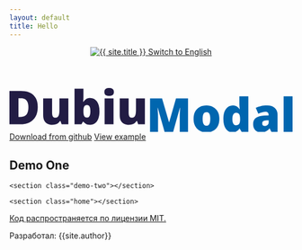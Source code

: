 ```yaml
---
layout: default
title: Hello
---
```


<header class="header">
	<div class="container">
		<a href="{{ "/" | relative_url }}" class="header--logo">
			<img src="{{ "/assets/img/logo.svg" | relative_url }}" alt="{{ site.title }}">
		</a>
		<a href="{{ "/en/" | relative_url }}" class="header--lang btnSwitch">
			<span>Switch to English</span>
		</a>
	</div>
</header>

<main class="main">
	<section class="home">
		<div class="container">
			<svg width="582" height="91" viewBox="0 0 582 91" fill="none" xmlns="http://www.w3.org/2000/svg">
				<path d="M58.1844 38.8189C58.1844 46.7987 56.6997 53.4328 53.7303 58.7213C50.7609 64.0098 46.5725 67.984 41.1651 70.6439C35.7889 73.2725 29.4595 74.5868 22.1766 74.5868H0V5.96131H23.7238C31.1004 5.96131 37.3518 7.22868 42.4779 9.76341C47.604 12.2981 51.4954 16.0064 54.1523 20.8881C56.8403 25.7698 58.1844 31.7467 58.1844 38.8189ZM38.9615 39.4761C38.9615 35.3141 38.3989 31.8719 37.2736 29.1494C36.1796 26.3956 34.523 24.3459 32.3038 23.0003C30.0846 21.6235 27.2871 20.935 23.9114 20.935H18.5196V59.3784H22.6455C28.2717 59.3784 32.3976 57.7512 35.0231 54.4967C37.6487 51.211 38.9615 46.2041 38.9615 39.4761Z" fill="#221C44"/>
				<path d="M121.104 21.4044V74.5868H107.273L104.976 67.9684H103.897C102.803 69.7521 101.412 71.2072 99.7245 72.3337C98.0679 73.429 96.2238 74.227 94.1921 74.7277C92.1604 75.2596 90.0506 75.5256 87.8626 75.5256C84.3931 75.5256 81.2518 74.8528 78.4387 73.5072C75.6569 72.1616 73.4376 70.0493 71.781 67.1704C70.1557 64.2914 69.343 60.5832 69.343 56.0457V21.4044H87.6751V50.4599C87.6751 53.9022 88.1596 56.5308 89.1285 58.3458C90.1287 60.1295 91.7541 61.0213 94.0046 61.0213C96.3176 61.0213 98.0992 60.3955 99.3495 59.1437C100.631 57.892 101.522 56.0457 102.022 53.6049C102.522 51.164 102.772 48.1912 102.772 44.6864V21.4044H121.104Z" fill="#221C44"/>
				<path d="M152.095 1.549V18.0717C152.095 19.9493 152.033 21.7486 151.908 23.4697C151.783 25.1596 151.626 26.7555 151.439 28.2576H152.095C153.47 26.0984 155.268 24.2677 157.487 22.7656C159.706 21.2323 162.613 20.4656 166.208 20.4656C171.74 20.4656 176.257 22.8126 179.757 27.5065C183.289 32.2005 185.055 38.9911 185.055 47.8783C185.055 53.9178 184.243 59.0029 182.617 63.1336C180.992 67.233 178.71 70.331 175.772 72.4276C172.865 74.493 169.49 75.5256 165.645 75.5256C161.894 75.5256 159.034 74.8841 157.065 73.6011C155.127 72.2868 153.47 70.8786 152.095 69.3766H150.97L148.063 74.5868H133.763V1.549H152.095ZM159.503 34.876C157.815 34.876 156.424 35.2672 155.33 36.0495C154.236 36.8318 153.424 38.0523 152.892 39.7108C152.361 41.338 152.095 43.419 152.095 45.9538V48.5354C152.095 52.6661 152.642 55.7328 153.736 57.7356C154.861 59.7383 156.846 60.7397 159.691 60.7397C161.847 60.7397 163.504 59.6288 164.66 57.407C165.817 55.1852 166.395 51.9464 166.395 47.6905C166.395 43.4347 165.832 40.2428 164.707 38.1149C163.582 35.9556 161.847 34.876 159.503 34.876Z" fill="#221C44"/>
				<path d="M213.983 21.4044V74.5868H195.651V21.4044H213.983ZM204.888 0C207.513 0 209.795 0.547627 211.733 1.64288C213.702 2.73814 214.687 4.913 214.687 8.16747C214.687 11.3281 213.702 13.4716 211.733 14.5982C209.795 15.6934 207.513 16.2411 204.888 16.2411C202.2 16.2411 199.902 15.6934 197.996 14.5982C196.12 13.4716 195.183 11.3281 195.183 8.16747C195.183 4.913 196.12 2.73814 197.996 1.64288C199.902 0.547627 202.2 0 204.888 0Z" fill="#221C44"/>
				<path d="M278.45 21.4044V74.5868H264.619L262.322 67.9684H261.244C260.15 69.7521 258.759 71.2072 257.071 72.3337C255.414 73.429 253.57 74.227 251.538 74.7277C249.507 75.2596 247.397 75.5256 245.209 75.5256C241.739 75.5256 238.598 74.8528 235.785 73.5072C233.003 72.1616 230.784 70.0493 229.127 67.1704C227.502 64.2914 226.689 60.5832 226.689 56.0457V21.4044H245.021V50.4599C245.021 53.9022 245.506 56.5308 246.475 58.3458C247.475 60.1295 249.1 61.0213 251.351 61.0213C253.664 61.0213 255.445 60.3955 256.696 59.1437C257.977 57.892 258.868 56.0457 259.368 53.6049C259.868 51.164 260.118 48.1912 260.118 44.6864V21.4044H278.45Z" fill="#221C44"/>
				<path d="M318.928 90.0613L304.909 40.634H304.487C304.612 41.917 304.737 43.6538 304.862 45.8443C305.019 48.0348 305.159 50.3974 305.284 52.9321C305.409 55.4669 305.472 57.9077 305.472 60.2547V90.0613H289.062V21.4357H313.724L328.024 70.1589H328.399L342.417 21.4357H367.126V90.0613H350.106V59.9731C350.106 57.8138 350.138 55.4982 350.2 53.026C350.294 50.5226 350.388 48.1756 350.481 45.9851C350.606 43.7633 350.716 42.0109 350.81 40.7279H350.388L336.557 90.0613H318.928Z" fill="#0066AF"/>
				<path d="M431.546 63.3527C431.546 67.7963 430.936 71.7392 429.717 75.1815C428.498 78.6237 426.732 81.5183 424.419 83.8653C422.106 86.2122 419.309 87.9959 416.027 89.2164C412.745 90.4055 409.041 91.0001 404.915 91.0001C401.07 91.0001 397.538 90.4055 394.319 89.2164C391.131 87.9959 388.349 86.2122 385.973 83.8653C383.598 81.5183 381.754 78.6237 380.441 75.1815C379.159 71.7392 378.519 67.7963 378.519 63.3527C378.519 57.4696 379.581 52.494 381.707 48.4259C383.864 44.3579 386.927 41.2599 390.896 39.1319C394.897 37.004 399.664 35.94 405.196 35.94C410.291 35.94 414.823 37.004 418.793 39.1319C422.763 41.2599 425.873 44.3579 428.123 48.4259C430.405 52.494 431.546 57.4696 431.546 63.3527ZM397.132 63.3527C397.132 66.3881 397.398 68.9541 397.929 71.0508C398.461 73.1161 399.304 74.6964 400.461 75.7917C401.649 76.8556 403.196 77.3876 405.103 77.3876C407.009 77.3876 408.525 76.8556 409.65 75.7917C410.776 74.6964 411.588 73.1161 412.088 71.0508C412.62 68.9541 412.885 66.3881 412.885 63.3527C412.885 60.3173 412.62 57.7826 412.088 55.7485C411.588 53.7145 410.76 52.1811 409.604 51.1484C408.478 50.1158 406.947 49.5994 405.009 49.5994C402.227 49.5994 400.211 50.7573 398.961 53.073C397.742 55.3886 397.132 58.8152 397.132 63.3527Z" fill="#0066AF"/>
				<path d="M458.552 91.0001C453.082 91.0001 448.581 88.6687 445.049 84.0061C441.517 79.3434 439.751 72.5215 439.751 63.5405C439.751 54.4655 441.564 47.5967 445.189 42.934C448.815 38.2714 453.504 35.94 459.255 35.94C461.63 35.94 463.678 36.2843 465.397 36.9727C467.116 37.6612 468.601 38.6 469.851 39.7891C471.132 40.9469 472.242 42.2612 473.18 43.732H473.555C473.336 42.3864 473.133 40.5401 472.945 38.1931C472.758 35.8149 472.664 33.4992 472.664 31.2461V17.0234H491.137V90.0613H477.306L473.367 83.3489H472.664C471.82 84.7571 470.757 86.0401 469.476 87.198C468.225 88.3558 466.694 89.2789 464.881 89.9674C463.099 90.6558 460.99 91.0001 458.552 91.0001ZM466.053 76.4958C468.991 76.4958 471.054 75.5726 472.242 73.7263C473.461 71.8487 474.117 69.0011 474.211 65.1833V63.7282C474.211 59.535 473.617 56.3274 472.43 54.1056C471.273 51.8525 469.085 50.726 465.866 50.726C463.678 50.726 461.865 51.7899 460.427 53.9179C458.989 56.0458 458.27 59.3472 458.27 63.8221C458.27 68.2344 458.989 71.4576 460.427 73.4916C461.896 75.4944 463.771 76.4958 466.053 76.4958Z" fill="#0066AF"/>
				<path d="M529.77 35.94C536.49 35.94 541.741 37.6142 545.523 40.9626C549.305 44.2796 551.196 49.0205 551.196 55.1852V90.0613H538.491L534.974 83.0203H534.599C533.099 84.8979 531.552 86.4313 529.957 87.6204C528.395 88.7783 526.597 89.6232 524.566 90.1551C522.534 90.7184 520.049 91.0001 517.111 91.0001C514.048 91.0001 511.297 90.3742 508.859 89.1225C506.421 87.8708 504.499 85.9775 503.092 83.4428C501.686 80.9081 500.983 77.7005 500.983 73.8202C500.983 68.1249 502.952 63.9003 506.89 61.1465C510.828 58.3928 516.533 56.8438 524.003 56.4995L532.864 56.2179V55.4669C532.864 53.0886 532.27 51.3988 531.083 50.3974C529.926 49.396 528.363 48.8953 526.394 48.8953C524.3 48.8953 521.956 49.2709 519.361 50.0219C516.798 50.7416 514.22 51.6804 511.625 52.8383L506.327 40.7279C509.391 39.1632 512.86 37.9741 516.736 37.1605C520.612 36.3469 524.956 35.94 529.77 35.94ZM532.958 66.3099L528.738 66.4976C525.363 66.6228 522.987 67.2174 521.612 68.2813C520.268 69.314 519.596 70.8004 519.596 72.7406C519.596 74.5556 520.08 75.9012 521.049 76.7774C522.018 77.6223 523.3 78.0448 524.894 78.0448C527.113 78.0448 529.004 77.3407 530.567 75.9325C532.161 74.5243 532.958 72.6937 532.958 70.4406V66.3099Z" fill="#0066AF"/>
				<path d="M582 90.0613H563.668V17.0234H582V90.0613Z" fill="#0066AF"/>
			</svg>
			<div class="home__btns">
				<a href="https://github.com/DubiumEkb/DubiumModal/" target="_blank">Download from github</a>
				<a href="#example">View example</a>
			</div>
		</div>
	</section>
	<section class="demo-one">
		<h1 id="example">Demo One</h1>
	</section>

	<section class="demo-two"></section>

	<section class="home"></section>
</main>

<footer class="footer">
	<div class="container">
		<a class="footer--mit" href="https://github.com/DubiumEkb/DubiumModal/blob/main/LICENSE" target="blank">Код распространяется по лицензии MIT.</a>
		<p class="footer--dev">Разработал: {{site.author}}</p>
	</div>
</footer>
